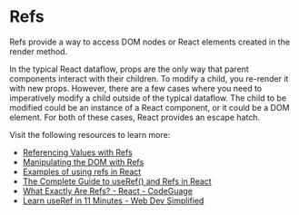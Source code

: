 # Refs

Refs provide a way to access DOM nodes or React elements created in the render method.

In the typical React dataflow, props are the only way that parent components interact with their children. To modify a child, you re-render it with new props. However, there are a few cases where you need to imperatively modify a child outside of the typical dataflow. The child to be modified could be an instance of a React component, or it could be a DOM element. For both of these cases, React provides an escape hatch.

Visit the following resources to learn more:

- [Referencing Values with Refs](https://react.dev/learn/referencing-values-with-refs)
- [Manipulating the DOM with Refs](https://react.dev/learn/manipulating-the-dom-with-refs)
- [Examples of using refs in React](https://www.robinwieruch.de/react-ref/)
- [The Complete Guide to useRef() and Refs in React](https://dmitripavlutin.com/react-useref-guide/)
- [What Exactly Are Refs? - React - CodeGuage](https://www.codeguage.com/courses/react/refs)
- [Learn useRef in 11 Minutes - Web Dev Simplified](https://www.youtube.com/watch?v=t2ypzz6gJm0)
